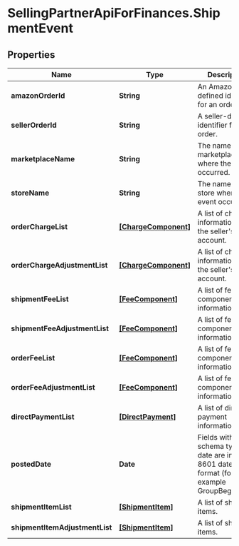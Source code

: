 # SellingPartnerApiForFinances.ShipmentEvent

## Properties

Name | Type | Description | Notes
------------ | ------------- | ------------- | -------------
**amazonOrderId** | **String** | An Amazon-defined identifier for an order. | [optional] 
**sellerOrderId** | **String** | A seller-defined identifier for an order. | [optional] 
**marketplaceName** | **String** | The name of the marketplace where the event occurred. | [optional] 
**storeName** | **String** | The name of the store where the event occurred. | [optional] 
**orderChargeList** | [**[ChargeComponent]**](ChargeComponent.md) | A list of charge information on the seller&#39;s account. | [optional] 
**orderChargeAdjustmentList** | [**[ChargeComponent]**](ChargeComponent.md) | A list of charge information on the seller&#39;s account. | [optional] 
**shipmentFeeList** | [**[FeeComponent]**](FeeComponent.md) | A list of fee component information. | [optional] 
**shipmentFeeAdjustmentList** | [**[FeeComponent]**](FeeComponent.md) | A list of fee component information. | [optional] 
**orderFeeList** | [**[FeeComponent]**](FeeComponent.md) | A list of fee component information. | [optional] 
**orderFeeAdjustmentList** | [**[FeeComponent]**](FeeComponent.md) | A list of fee component information. | [optional] 
**directPaymentList** | [**[DirectPayment]**](DirectPayment.md) | A list of direct payment information. | [optional] 
**postedDate** | **Date** | Fields with a schema type of date are in ISO 8601 date time format (for example GroupBeginDate). | [optional] 
**shipmentItemList** | [**[ShipmentItem]**](ShipmentItem.md) | A list of shipment items. | [optional] 
**shipmentItemAdjustmentList** | [**[ShipmentItem]**](ShipmentItem.md) | A list of shipment items. | [optional] 


